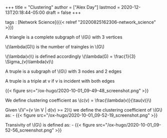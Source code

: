 +++
title = "Clustering"
author = ["Alex Day"]
lastmod = 2020-12-13T20:18:44-05:00
draft = false
+++

tags
: [Network Science]({{< relref "20200825162306-network_science" >}})


A triangle is a complete subgraph of \\(G\\) with 3 vertices

\\(\lambda(G)\\) is the number of traingles in \\(G\\)

\\(\lambda(v)\\) is defined accordingly \\(\lambda(G) = \frac{1}{3} \Sigma\_{v}\lambda(v)\\)

A truple is a subgraph of \\(G\\) with 3 nodes and 2 edges

A truple is a triple at v if v is incident with both edges

{{< figure src="/ox-hugo/2020-10-01_09-49-48_screenshot.png" >}}

We define clustering coefficient as \\(c(v) = \frac{\lambda(v)}{\tau(v)}\\)

Given \\(V'={v \in V | d(v) >= 2}\\) we define the clustering coefficient of \\(G\\) as:
    -   {{< figure src="/ox-hugo/2020-10-01_09-52-19_screenshot.png" >}}

Transivity of \\(G\\) is defined as:
    -   {{< figure src="/ox-hugo/2020-10-01_09-52-56_screenshot.png" >}}
